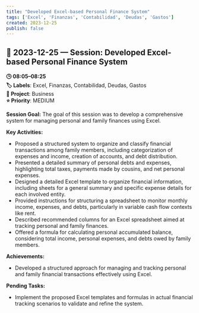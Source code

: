 ```yaml
---
title: "Developed Excel-based Personal Finance System"
tags: ['Excel', 'Finanzas', 'Contabilidad', 'Deudas', 'Gastos']
created: 2023-12-25
publish: false
---
```


## 📅 2023-12-25 — Session: Developed Excel-based Personal Finance System

**🕒 08:05–08:25**  
**🏷️ Labels**: Excel, Finanzas, Contabilidad, Deudas, Gastos  
**📂 Project**: Business  
**⭐ Priority**: MEDIUM  


**Session Goal:**
The goal of this session was to develop a comprehensive system for managing personal and family finances using Excel.

**Key Activities:**
- Proposed a structured system to organize and classify financial transactions among family members, including categorization of expenses and income, creation of accounts, and debt distribution.
- Presented a detailed summary of personal debts and expenses, highlighting total taxes, payments made by cousins, and net personal expenses.
- Designed a detailed Excel template to organize financial information, including sheets for a general summary and specific expense details for each involved entity.
- Provided instructions for structuring a spreadsheet to monitor monthly income, expenses, and debts, particularly in variable cash flow contexts like rent.
- Described recommended columns for an Excel spreadsheet aimed at tracking personal and family finances.
- Offered a formula for calculating personal accumulated balance, considering total income, personal expenses, and debts owed by family members.

**Achievements:**
- Developed a structured approach for managing and tracking personal and family financial transactions effectively using Excel.

**Pending Tasks:**
- Implement the proposed Excel templates and formulas in actual financial tracking scenarios to validate and refine the system.
